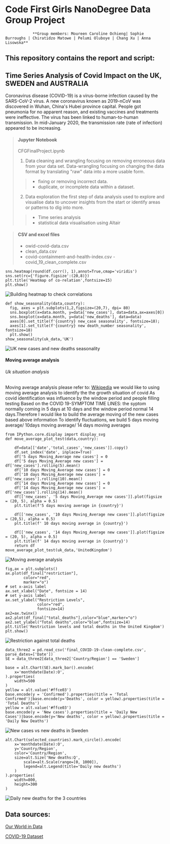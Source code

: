 # Code First Girls NanoDegree Data Group Project



                **Group members: Moureen Caroline Ochieng| Sophie Burroughs | Chiratidzo Matowe | Pelumi Oluboye | Chang Xu | Anna Lisowska**

## This repository contains the report and script:


## Time Series Analysis of Covid Impact on the UK, SWEDEN and AUSTRALIA

Coronavirus disease (COVID-19) is a virus-borne infection caused by the SARS-CoV-2 virus.
A new coronavirus known as 2019-nCoV was discovered in Wuhan, China's Hubei province capital.
People got pneumonia for no apparent reason, and existing vaccines and treatments were ineffective.
The virus has been linked to human-to-human transmission.
In mid-January 2020, the transmission rate (rate of infection) appeared to be increasing.


> #### Jupyter Notebook
> CFGFinalProject.ipynb
>
> 1. Data cleaning and wrangling
>  focusing on removing erroneous data from your data set.
>  Data-wrangling focusing on changing the data format by translating "raw" data into a more usable form.
>> - fixing or removing incorrect data.
>> - duplicate, or incomplete data within a dataset.
>
> 2. Data exploration
> the first step of data analysis used to explore and visualise data to uncover insights from the start or identify areas or patterns to dig into more.
>> - Time series analysis
>> - statistical data visualisation using Altair


>#### CSV and excel files
> - owid-covid-data.csv
> - clean_data.csv
> - covid-containment-and-health-index.csv
> -covid_19_clean_complete.csv


```
sns.heatmap(round(df.corr(), 1),annot=True,cmap='viridis')
sns.set(rc={'figure.figsize':(20,8)})
plt.title('Heatmap of co-relation',fontsize=15)
plt.show()
```

![Building heatmap to check correlations](/Image/Heatmap.png "Heatmap")

```
def show_seasonality(data,country):
  fig, axes = plt.subplots(1,2,figsize=(20,7), dpi= 80)
  sns.boxplot(x=data.month, y=data['new_cases'], data=data,ax=axes[0])
  sns.boxplot(x=data.month, y=data['new_deaths'], data=data)
  axes[0].set_title(f'{country} new_case seasonality', fontsize=18);
  axes[1].set_title(f'{country} new death_number seasonality', fontsize=18)
  plt.show()
show_seasonality(uk_data,'UK')
```
![UK new cases and new deaths seasonality](/Image/UKnew_cases.png "Boxplot")

#### Moving average analysis

###### Uk situation analysis

Moving average analysis please refer to:
[Wikipedia](https://en.wikipedia.org/wiki/Moving-average_model)
we would like to using moving average analysis to identify the the growth situation of covid
As covid identification was influence by the window period and people filling testing
Based on the COVID 19-SYMPTOM TIME LINES: the syptom normally coming in 5 days at 10 days and the window period normal 14 days.Therefore I would like to build the average moving of the new cases based above information
To identify fluctuations, we build 5 days moving average/ 10days moving average/ 14 days moving averages

```
from IPython.core.display import display_svg
def move_average_plot_test(data,country):

    df=data[['date','total_cases','new_cases']].copy()
    df.set_index('date', inplace=True)
    df['5 days Moving_Average new cases'] = 0
    df['5 days Moving_Average new cases'] = df['new_cases'].rolling(5).mean()
    df['10 days Moving_Average new cases'] = 0
    df['10 days Moving_Average new cases'] = df['new_cases'].rolling(10).mean()
    df['14 days Moving_Average new cases'] = 0
    df['14 days Moving_Average new cases'] = df['new_cases'].rolling(14).mean()
    df[['new_cases', '5 days Moving_Average new cases']].plot(figsize = (20, 5), alpha = 0.5)
    plt.title(f'5 days moving average in {country}')

    df[['new_cases', '10 days Moving_Average new cases']].plot(figsize = (20,5), alpha = 0.5)
    plt.title(f' 10 days moving average in {country}')

    df[['new_cases', '14 days Moving_Average new cases']].plot(figsize = (20, 5), alpha = 0.5)
    plt.title(f' 14 days moving average in {country}')
    return df
move_average_plot_test(uk_data,'UnitedKingdom')
```
![Moving average analysis](/Image/Timeseries.png "Timeseries")

```
fig,ax = plt.subplots()
ax.plot(df_final["restriction"],
        color="red",
        marker="o")
# set x-axis label
ax.set_xlabel("Date", fontsize = 14)
# set y-axis label
ax.set_ylabel("Restriction Levels",
              color="red",
              fontsize=14)
ax2=ax.twinx()
ax2.plot(df_final["total_deaths"],color="blue",marker="o")
ax2.set_ylabel("Total deaths",color="blue",fontsize=14)
plt.title('Restriction levels and total deaths in the United Kingdom')
plt.show()
```
![Restriction against total deaths](/Image/Restriction.png "Restriction")

```
data_three2 = pd.read_csv('final_COVID-19-clean-complete.csv', parse_dates=['Date'])
SE = data_three2[data_three2['Country/Region'] == 'Sweden']

base = alt.Chart(SE).mark_bar().encode(
    x='monthdate(Date):O',
).properties(
    width=500
)
yellow = alt.value('#ffce03')
base.encode(y = 'Confirmed').properties(title = 'Total Confirmed')|base.encode(y='Deaths', color = yellow).properties(title = 'Total Deaths')
yellow = alt.value('#ffce03')
base.encode(y = 'New cases').properties(title = 'Daily New Cases')|base.encode(y='New deaths', color = yellow).properties(title = 'Daily New Deaths')
```
![New cases vs new deaths in Sweden](/Image/visualization-2.png "New cases vs new deaths")

```
alt.Chart(selected_countries).mark_circle().encode(
    x='monthdate(Date):O',
    y='Country/Region',
    color='Country/Region',
    size=alt.Size('New deaths:Q',
        scale=alt.Scale(range=[0, 1000]),
        legend=alt.Legend(title='Daily new deaths')
    )
).properties(
    width=800,
    height=300
)
```
![Daily new deaths for the 3 countries](/Image/visualization-5.png "Daily new deaths")

## Data sources:


[Our World in Data](https://ourworldindata.org)

[COVID-19 Dataset](https://www.kaggle.com/datasets/imdevskp/corona-virus-report)
